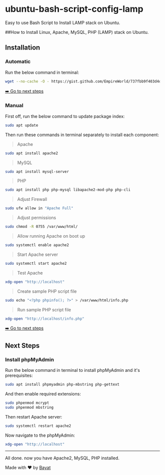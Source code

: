 # ubuntu-bash-script-config-lamp
Easy to use Bash Script to Install LAMP stack on Ubuntu. 

##How to Install Linux, Apache, MySQL, PHP (LAMP) stack on Ubuntu.

## Installation

### Automatic

Run the below command in terminal:

```bash
wget --no-cache -O - https://gist.github.com/EmpireWorld/737fbb9f403d4dd66dee1364d866ba7e/raw/install-lamp.sh | bash
```

[:arrow_right: Go to next steps](#next-steps)

### Manual

First off, run the below command to update package index:

```bash
sudo apt update
```

Then run these commands in terminal separately to install each component:

> Apache

```bash
sudo apt install apache2
```

> MySQL

```bash
sudo apt install mysql-server
```

> PHP

```bash
sudo apt install php php-mysql libapache2-mod-php php-cli
```

> Adjust Firewall

```bash
sudo ufw allow in "Apache Full"
```

> Adjust permissions

```bash
sudo chmod -R 0755 /var/www/html/
```

> Allow running Apache on boot up

```bash
sudo systemctl enable apache2
```

> Start Apache server

```bash
sudo systemctl start apache2
```

> Test Apache

```bash
xdg-open "http://localhost"
```

> Create sample PHP script file

```bash
sudo echo "<?php phpinfo(); ?>" > /var/www/html/info.php
```

> Run sample PHP script file

```bash
xdg-open "http://localhost/info.php"
```

[:arrow_right: Go to next steps](#next-steps)

## Next Steps

### Install phpMyAdmin

Run the below command in terminal to install phpMyAdmin and it's prerequisites:

```bash
sudo apt install phpmyadmin php-mbstring php-gettext
```

And then enable required extensions:

```bash
sudo phpenmod mcrypt
sudo phpenmod mbstring
```
Then restart Apache server:

```bash
sudo systemctl restart apache2
```

Now navigate to the phpMyAdmin:

```bash
xdg-open "http://localhost"
```

---

All done. now you have Apache2, MySQL, PHP installed.

Made with :heart: by [Bayat](https://github.com/EmpireWorld)
